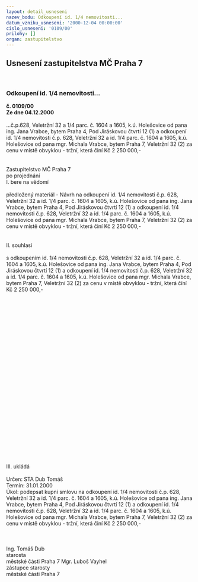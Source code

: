 ```yaml
---
layout: detail_usneseni
nazev_bodu: Odkoupení id. 1/4 nemovitosti...
datum_vzniku_usneseni: '2000-12-04 00:00:00'
cislo_usneseni: '0109/00'
prilohy: []
organ: zastupitelstvo
---
```

<div id="ucUsn_pList" class="usn">
	<span><h2>Usnesení zastupitelstva MČ Praha 7 </h2>
<br></span><div class="standBody">
<span><h3>Odkoupení id. 1/4 nemovitosti...</h3></span><div class="center">
		<strong>č. 0109/00</strong><br>
	</div>
<div class="center">
		<strong>Ze dne 04.12.2000</strong><br><br>
	</div> ...č.p.628, Veletržní  32 a 1/4 parc. č. 1604 a 1605, k.ú. Holešovice od pana ing. Jana Vrabce, bytem Praha 4, Pod Jiráskovou čtvrtí 12 (1) a odkoupení id. 1/4 nemovitosti č.p. 628, Veletržní 32 a id. 1/4 parc. č. 1604 a 1605, k.ú. Holešovice od pana mgr. Michala Vrabce, bytem Praha 7, Veletržní 32  (2) za cenu v místě obvyklou - tržní, která činí Kč 2 250 000,-<br><br>     <br>Zastupitelstvo MČ Praha 7<br>po projednání<br>I.	bere na vědomí<br><br> předložený materiál - Návrh na odkoupení id. 1/4 nemovitosti č.p. 628, Veletržní 32 a id. 1/4 parc. č. 1604 a 1605, k.ú. Holešovice od pana ing. Jana Vrabce, bytem Praha 4, Pod Jiráskovou čtvrtí 12 (1) a odkoupení id. 1/4 nemovitosti č.p. 628, Veletržní 32 a id. 1/4 parc. č. 1604 a 1605, k.ú. Holešovice od pana mgr. Michala Vrabce, bytem Praha 7, Veletržní 32 (2) za cenu v místě obvyklou - tržní, která činí Kč 2 250 000,-<br><br><br>II.	souhlasí <br><br>s odkoupením id. 1/4 nemovitosti č.p. 628, Veletržní 32 a id. 1/4 parc. č. 1604 a 1605, k.ú. Holešovice od pana ing. Jana Vrabce, bytem Praha 4, Pod Jiráskovou čtvrtí 12 (1) a odkoupení id. 1/4 nemovitosti č.p. 628, Veletržní 32 a id. 1/4 parc. č. 1604 a 1605, k.ú. Holešovice od pana mgr. Michala Vrabce, bytem Praha 7, Veletržní 32 (2) za cenu v místě obvyklou - tržní, která číní Kč 2 250 000,-<br><br><br><br><br><br><br><br><br><br><br><br><br><br><br><br><br><br><br><br><br><br><br><br><br><br><br><br>III.	ukládá <br><br> Určen:	     	STA Dub Tomáš<br>Termín: 31.01.2000<br>Úkol:	podepsat kupní smlovu na odkoupení id. 1/4 nemovitosti č.p. 628, Veletržní 32 a id. 1/4 parc. č. 1604 a 1605, k.ú. Holešovice od pana ing. Jana Vrabce, bytem Praha 4, Pod Jiráskovou čtvrtí 12 (1) a odkoupení id. 1/4 nemovitosti č.p. 628, Veletržní 32 a id. 1/4 parc. č. 1604 a 1605, k.ú. Holešovice od pana mgr. Michala Vrabce, bytem Praha 7, Veletržní 32 (2) za cenu v místě obvyklou - tržní, která činí Kč 2 250 000,-<br> <br><br>  	 <br>Ing. Tomáš Dub <br>starosta<br>městské části Praha 7	Mgr. Luboš Vayhel <br>zástupce starosty<br>městské části Praha 7<br>	<br>
</div>
</div>